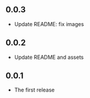 ## 0.0.3

- Update README: fix images

## 0.0.2

- Update README and assets

## 0.0.1

- The first release
